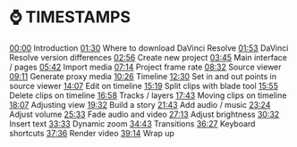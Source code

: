 # ⌚ TIMESTAMPS

[00:00](https://www.youtube.com/watch?v=EEksPdEc7aI&list=PLUcC-GwJC7M4bq1J4_jSLOjg3jmbD7sp2&index=3&t=0s) Introduction
[01:30](https://www.youtube.com/watch?v=EEksPdEc7aI&list=PLUcC-GwJC7M4bq1J4_jSLOjg3jmbD7sp2&index=3&t=90s) Where to download DaVinci Resolve
[01:53](https://www.youtube.com/watch?v=EEksPdEc7aI&list=PLUcC-GwJC7M4bq1J4_jSLOjg3jmbD7sp2&index=3&t=113s) DaVinci Resolve version differences
[02:56](https://www.youtube.com/watch?v=EEksPdEc7aI&list=PLUcC-GwJC7M4bq1J4_jSLOjg3jmbD7sp2&index=3&t=176s) Create new project
[03:45](https://www.youtube.com/watch?v=EEksPdEc7aI&list=PLUcC-GwJC7M4bq1J4_jSLOjg3jmbD7sp2&index=3&t=225s) Main interface / pages
[05:42](https://www.youtube.com/watch?v=EEksPdEc7aI&list=PLUcC-GwJC7M4bq1J4_jSLOjg3jmbD7sp2&index=3&t=342s) Import media
[07:14](https://www.youtube.com/watch?v=EEksPdEc7aI&list=PLUcC-GwJC7M4bq1J4_jSLOjg3jmbD7sp2&index=3&t=434s) Project frame rate
[08:32](https://www.youtube.com/watch?v=EEksPdEc7aI&list=PLUcC-GwJC7M4bq1J4_jSLOjg3jmbD7sp2&index=3&t=512s) Source viewer
[09:11](https://www.youtube.com/watch?v=EEksPdEc7aI&list=PLUcC-GwJC7M4bq1J4_jSLOjg3jmbD7sp2&index=3&t=551s) Generate proxy media
[10:26](https://www.youtube.com/watch?v=EEksPdEc7aI&list=PLUcC-GwJC7M4bq1J4_jSLOjg3jmbD7sp2&index=3&t=626s) Timeline
[12:30](https://www.youtube.com/watch?v=EEksPdEc7aI&list=PLUcC-GwJC7M4bq1J4_jSLOjg3jmbD7sp2&index=3&t=750s) Set in and out points in source viewer
[14:07](https://www.youtube.com/watch?v=EEksPdEc7aI&list=PLUcC-GwJC7M4bq1J4_jSLOjg3jmbD7sp2&index=3&t=847s) Edit on timeline
[15:19](https://www.youtube.com/watch?v=EEksPdEc7aI&list=PLUcC-GwJC7M4bq1J4_jSLOjg3jmbD7sp2&index=3&t=919s) Split clips with blade tool
[15:55](https://www.youtube.com/watch?v=EEksPdEc7aI&list=PLUcC-GwJC7M4bq1J4_jSLOjg3jmbD7sp2&index=3&t=955s) Delete clips on timeline
[16:58](https://www.youtube.com/watch?v=EEksPdEc7aI&list=PLUcC-GwJC7M4bq1J4_jSLOjg3jmbD7sp2&index=3&t=1018s) Tracks / layers
[17:43](https://www.youtube.com/watch?v=EEksPdEc7aI&list=PLUcC-GwJC7M4bq1J4_jSLOjg3jmbD7sp2&index=3&t=1063s) Moving clips on timeline
[18:07](https://www.youtube.com/watch?v=EEksPdEc7aI&list=PLUcC-GwJC7M4bq1J4_jSLOjg3jmbD7sp2&index=3&t=1087s) Adjusting view
[19:32](https://www.youtube.com/watch?v=EEksPdEc7aI&list=PLUcC-GwJC7M4bq1J4_jSLOjg3jmbD7sp2&index=3&t=1172s) Build a story
[21:43](https://www.youtube.com/watch?v=EEksPdEc7aI&list=PLUcC-GwJC7M4bq1J4_jSLOjg3jmbD7sp2&index=3&t=1303s) Add audio / music
[23:24](https://www.youtube.com/watch?v=EEksPdEc7aI&list=PLUcC-GwJC7M4bq1J4_jSLOjg3jmbD7sp2&index=3&t=1404s) Adjust volume
[25:33](https://www.youtube.com/watch?v=EEksPdEc7aI&list=PLUcC-GwJC7M4bq1J4_jSLOjg3jmbD7sp2&index=3&t=1533s) Fade audio and video
[27:13](https://www.youtube.com/watch?v=EEksPdEc7aI&list=PLUcC-GwJC7M4bq1J4_jSLOjg3jmbD7sp2&index=3&t=1633s) Adjust brightness
[30:32](https://www.youtube.com/watch?v=EEksPdEc7aI&list=PLUcC-GwJC7M4bq1J4_jSLOjg3jmbD7sp2&index=3&t=1832s) Insert text
[33:33](https://www.youtube.com/watch?v=EEksPdEc7aI&list=PLUcC-GwJC7M4bq1J4_jSLOjg3jmbD7sp2&index=3&t=2013s) Dynamic zoom
[34:43](https://www.youtube.com/watch?v=EEksPdEc7aI&list=PLUcC-GwJC7M4bq1J4_jSLOjg3jmbD7sp2&index=3&t=2083s) Transitions
[36:27](https://www.youtube.com/watch?v=EEksPdEc7aI&list=PLUcC-GwJC7M4bq1J4_jSLOjg3jmbD7sp2&index=3&t=2187s) Keyboard shortcuts
[37:36](https://www.youtube.com/watch?v=EEksPdEc7aI&list=PLUcC-GwJC7M4bq1J4_jSLOjg3jmbD7sp2&index=3&t=2256s) Render video
[39:14](https://www.youtube.com/watch?v=EEksPdEc7aI&list=PLUcC-GwJC7M4bq1J4_jSLOjg3jmbD7sp2&index=3&t=2354s) Wrap up